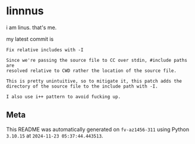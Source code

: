# linnnus

i am linus. that's me.

my latest commit is

```
Fix relative includes with -I

Since we're passing the source file to CC over stdin, #include paths are
resolved relative to CWD rather the location of the source file.

This is pretty unintuitive, so to mitigate it, this patch adds the
directory of the source file to the include path with -I.

I also use i++ pattern to avoid fucking up.
```

## Meta

This README was automatically generated on `fv-az1456-311` using Python
`3.10.15` at `2024-11-23 05:37:44.443513`.
